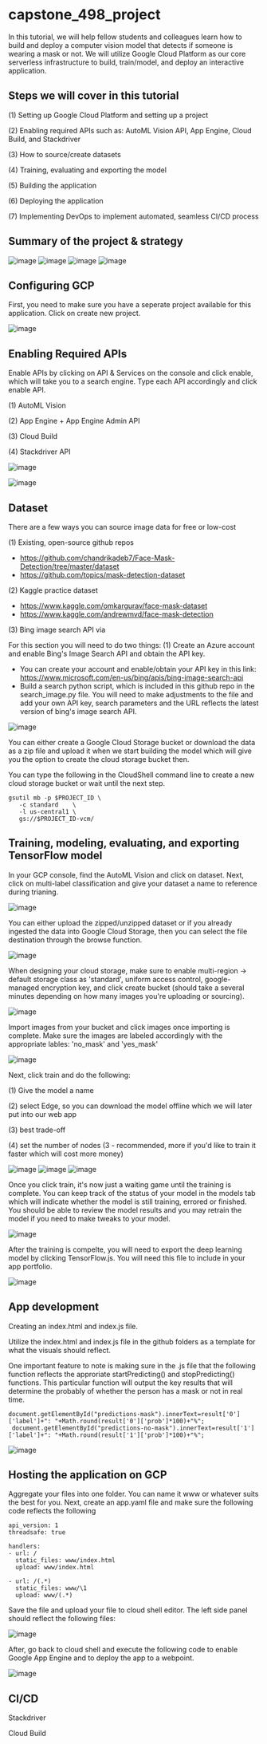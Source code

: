 # capstone_498_project

In this tutorial, we will help fellow students and colleagues learn how to build and deploy a computer vision model that detects if someone is wearing a mask or not. We will utilize Google Cloud Platform as our core serverless infrastructure to build, train/model, and deploy an interactive application.

## Steps we will cover in this tutorial

(1) Setting up Google Cloud Platform and setting up a project

(2) Enabling required APIs such as: AutoML Vision API, App Engine, Cloud Build, and Stackdriver

(3) How to source/create datasets 

(4) Training, evaluating and exporting the model

(5) Building the application

(6) Deploying the application

(7) Implementing DevOps to implement automated, seamless CI/CD process


## Summary of the project & strategy

![image](https://user-images.githubusercontent.com/16366387/120937709-ce7aaa80-c6c3-11eb-990d-c05cf64e40ea.png)
![image](https://user-images.githubusercontent.com/16366387/120937829-9162e800-c6c4-11eb-9285-d5ddf6521b43.png)
![image](https://user-images.githubusercontent.com/16366387/120933094-6a4cec00-c6ad-11eb-939b-15b17e63a83c.png)
![image](https://user-images.githubusercontent.com/16366387/120933104-720c9080-c6ad-11eb-8a63-e992b2072dbc.png)

## Configuring GCP

First, you need to make sure you have a seperate project available for this application. Click on create new project.

![image](https://user-images.githubusercontent.com/16366387/120933681-07108900-c6b0-11eb-9b20-c5926ab0e098.png)


## Enabling Required APIs

Enable APIs by clicking on API & Services on the console and click enable, which will take you to a search engine. Type each API accordingly and click enable API.

(1) AutoML Vision

(2) App Engine + App Engine Admin API

(3) Cloud Build

(4) Stackdriver API

![image](https://user-images.githubusercontent.com/16366387/120934165-0ed12d00-c6b2-11eb-8c33-1651c3e7d650.png)

![image](https://user-images.githubusercontent.com/16366387/120934886-09c1ad00-c6b5-11eb-998a-4a1dee0d3a78.png)

## Dataset

There are a few ways you can source image data for free or low-cost

(1) Existing, open-source github repos
    
* https://github.com/chandrikadeb7/Face-Mask-Detection/tree/master/dataset
* https://github.com/topics/mask-detection-dataset


(2) Kaggle practice dataset

* https://www.kaggle.com/omkargurav/face-mask-dataset
* https://www.kaggle.com/andrewmvd/face-mask-detection

(3) Bing image search API via

For this section you will need to do two things: (1) Create an Azure account and enable Bing's Image Search API and obtain the API key.

* You can create your account and enable/obtain your API key in this link: https://www.microsoft.com/en-us/bing/apis/bing-image-search-api
* Build a search python script, which is included in this github repo in the search_image.py file. You will need to make adjustments to the file and add your own API key, search parameters and the URL reflects the latest version of bing's image search API.

![image](https://user-images.githubusercontent.com/16366387/120934797-9b7cea80-c6b4-11eb-8c14-3a2858bd9cba.png)


You can either create a Google Cloud Storage bucket or download the data as a zip file and upload it when we start building the model which will give you the option to create the cloud storage bucket then.

You can type the following in the CloudShell command line to create a new cloud storage bucket or wait until the next step.

``` 
gsutil mb -p $PROJECT_ID \ 
   -c standard    \
   -l us-central1 \
   gs://$PROJECT_ID-vcm/ 
```

## Training, modeling, evaluating, and exporting TensorFlow model

In your GCP console, find the AutoML Vision and click on dataset. Next, click on multi-label classification and give your dataset a name to reference during trianing.

![image](https://user-images.githubusercontent.com/16366387/120935781-3f689500-c6b9-11eb-915b-ac1fc18a1fe0.png)

You can either upload the zipped/unzipped dataset or if you already ingested the data into Google Cloud Storage, then you can select the file destination through the browse function.

![image](https://user-images.githubusercontent.com/16366387/120935788-4db6b100-c6b9-11eb-840b-a170d0d0eea8.png)

When designing your cloud storage, make sure to enable multi-region -> default storage class as 'standard', uniform access control, google-managed encryption key, and click create bucket (should take a several minutes depending on how many images you're uploading or sourcing).

![image](https://user-images.githubusercontent.com/16366387/120935897-c61d7200-c6b9-11eb-942a-0c97e35c48e0.png)

Import images from your bucket and click images once importing is complete. Make sure the images are labeled accordingly with the appropriate lables: 'no_mask' and 'yes_mask'

![image](https://user-images.githubusercontent.com/16366387/120936467-bf442e80-c6bc-11eb-8fc5-5ee8d6a57e5b.png)

Next, click train and do the following: 

(1) Give the model a name

(2) select Edge, so you can download the model offline which we will later put into our web app

(3) best trade-off

(4) set the number of nodes (3 - recommended, more if you'd like to train it faster which will cost more money)

![image](https://user-images.githubusercontent.com/16366387/120938132-3b8f3f80-c6c6-11eb-81cb-14098b78e740.png)
![image](https://user-images.githubusercontent.com/16366387/120938227-9d4fa980-c6c6-11eb-9da6-10d0ae0aa2d7.png)
![image](https://user-images.githubusercontent.com/16366387/120938268-bbb5a500-c6c6-11eb-9081-65c0444c9f64.png)


Once you click train, it's now just a waiting game until the training is complete. You can keep track of the status of your model in the models tab which will indicate whether the model is still training, errored or finished. You should be able to review the model results and you may retrain the model if you need to make tweaks to your model.

![image](https://user-images.githubusercontent.com/16366387/120936497-eb5faf80-c6bc-11eb-8266-58450ba26993.png)


After the training is compelte, you will need to export the deep learning model by clicking TensorFlow.js. You will need this file to include in your app portfolio.


![image](https://user-images.githubusercontent.com/16366387/120938295-d12acf00-c6c6-11eb-96a2-517965531218.png)

## App development

Creating an index.html and index.js file.

Utilize the index.html and index.js file in the github folders as a template for what the visuals should reflect. 

One important feature to note is making sure in the .js file that the following function reflects the approriate startPredicting() and stopPredicting() functions. This particular function will output the key results that will determine the probably of whether the person has a mask or not in real time.
``` 
document.getElementById("predictions-mask").innerText=result['0']['label']+": "+Math.round(result['0']['prob']*100)+"%";
 document.getElementById("predictions-no-mask").innerText=result['1']['label']+": "+Math.round(result['1']['prob']*100)+"%";
```
![image](https://user-images.githubusercontent.com/16366387/120939973-96796480-c6cf-11eb-89e9-5cd14f24a7d3.png)

## Hosting the application on GCP

Aggregate your files into one folder. You can name it www or whatever suits the best for you. Next, create an app.yaml file and make sure the following code reflects the following

``` runtime: python27
api_version: 1
threadsafe: true

handlers:
- url: /
  static_files: www/index.html
  upload: www/index.html

- url: /(.*)
  static_files: www/\1
  upload: www/(.*)
  ```
  
Save the file and upload your file to cloud shell editor. The left side panel should reflect the following files:

![image](https://user-images.githubusercontent.com/16366387/120940098-4a7aef80-c6d0-11eb-85d4-b78d32f46134.png)

After, go back to cloud shell and execute the following code to enable Google App Engine and to deploy the app to a webpoint.

![image](https://user-images.githubusercontent.com/16366387/120940154-b8271b80-c6d0-11eb-9ae3-4f00d0d2c095.png)





## CI/CD

Stackdriver

Cloud Build





